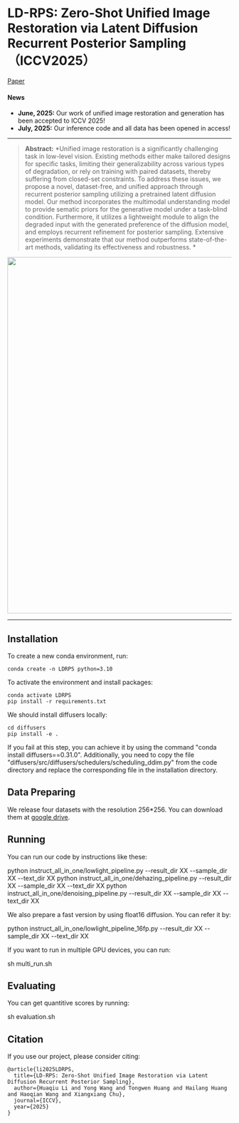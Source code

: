 # LD-RPS: Zero-Shot Unified Image Restoration via Latent Diffusion Recurrent Posterior Sampling（ICCV2025）

[Paper](https://arxiv.org/abs/2507.00790)

#### News
- **June, 2025:**  Our work of unified image restoration and generation has been accepted to ICCV 2025!
- **July, 2025:**  Our inference code and all data has been opened in access!

<hr />


> **Abstract:** *Unified image restoration is a significantly challenging task in low-level vision. Existing methods either make tailored designs for specific tasks, limiting their generalizability across various types of degradation, or rely on training with paired datasets, thereby suffering from closed-set constraints. To address these issues, we propose a novel, dataset-free, and unified approach through recurrent posterior sampling utilizing a pretrained latent diffusion model. Our method incorporates the multimodal understanding model to provide sematic priors for the generative model under a task-blind condition. Furthermore, it utilizes a lightweight module to align the degraded input with the generated preference of the diffusion model, and employs recurrent refinement for posterior sampling. Extensive experiments demonstrate that our method outperforms state-of-the-art methods, validating its effectiveness and robustness. *

<p align="center">
  <img width="800" src="figs/result.jpg">
</p>

---

## Installation

To create a new conda environment, run:

    conda create -n LDRPS python=3.10

To activate the environment and install packages:

    conda activate LDRPS
    pip install -r requirements.txt

We should install diffusers locally:

    cd diffusers
    pip install -e .

If you fail at this step, you can achieve it by using the command "conda install diffusers==0.31.0". Additionally, you need to copy the file "diffusers/src/diffusers/schedulers/scheduling_ddim.py" from the code directory and replace the corresponding file in the installation directory.

## Data Preparing

We release four datasets with the resolution 256*256. You can download them at [google drive](https://drive.google.com/drive/folders/18vB4KhYur4hyKPjQBormuxBymOOUNtm0?usp=drive_link).

## Running

You can run our code by instructions like these:

  python instruct_all_in_one/lowlight_pipeline.py --result_dir XX --sample_dir XX --text_dir XX
  python instruct_all_in_one/dehazing_pipeline.py --result_dir XX --sample_dir XX --text_dir XX
  python instruct_all_in_one/denoising_pipeline.py --result_dir XX --sample_dir XX --text_dir XX

We also prepare a fast version by using float16 diffusion. You can refer it by:

  python instruct_all_in_one/lowlight_pipeline_16fp.py --result_dir XX --sample_dir XX --text_dir XX

If you want to run in multiple GPU devices, you can run:

  sh multi_run.sh

## Evaluating

You can get quantitive scores by running:

  sh evaluation.sh

## Citation
If you use our project, please consider citing:

    @article{li2025LDRPS,
      title={LD-RPS: Zero-Shot Unified Image Restoration via Latent Diffusion Recurrent Posterior Sampling},
      author={Huaqiu Li and Yong Wang and Tongwen Huang and Hailang Huang and Haoqian Wang and Xiangxiang Chu},
      journal={ICCV},
      year={2025}
    }
